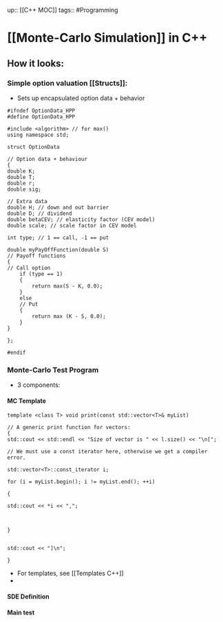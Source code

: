 up:: [[C++ MOC]]
tags:: #Programming
# [[Monte-Carlo Simulation]] in C++
## How it looks:
### Simple option valuation [[Structs]]:
- Sets up encapsulated option data + behavior
```
#ifndef OptionData_HPP
#define OptionData_HPP

#include <algorithm> // for max()
using namespace std;  

struct OptionData

// Option data + behaviour
{ 
double K;
double T;
double r;
double sig;

// Extra data
double H; // down and out barrier
double D; // dividend
double betaCEV; // elasticity factor (CEV model)
double scale; // scale factor in CEV model

int type; // 1 == call, -1 == put

double myPayOffFunction(double S)
// Payoff functions
{
// Call option
	if (type == 1)
	{ 
		return max(S - K, 0.0);
	}
	else
	// Put
	{
		return max (K - S, 0.0);
	}
}

};

#endif
```

### Monte-Carlo Test Program
- 3 components:
#### MC Template
```
template <class T> void print(const std::vector<T>& myList)

// A generic print function for vectors:
{ 
std::cout << std::endl << "Size of vector is " << l.size() << "\n[";

// We must use a const iterator here, otherwise we get a compiler error.

std::vector<T>::const_iterator i;

for (i = myList.begin(); i != myList.end(); ++i)

{

std::cout << *i << ",";

  

}


std::cout << "]\n";

}
```
- For templates, see [[Templates C++]]
- 
#### SDE Definition

  
#### Main test
